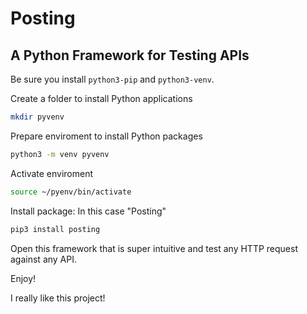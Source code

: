 # Posting 

## A Python Framework for Testing APIs

Be sure you install `python3-pip` and `python3-venv`. 

Create a folder to install Python applications

```bash 
mkdir pyvenv
```

Prepare enviroment to install Python packages 

```bash 
python3 -m venv pyvenv
```

Activate enviroment

```bash 
source ~/pyenv/bin/activate
```

Install package: In this case "Posting" 

```bash 
pip3 install posting
```

Open this framework that is super intuitive and test any HTTP request against any API. 

Enjoy! 

I really like this project!


